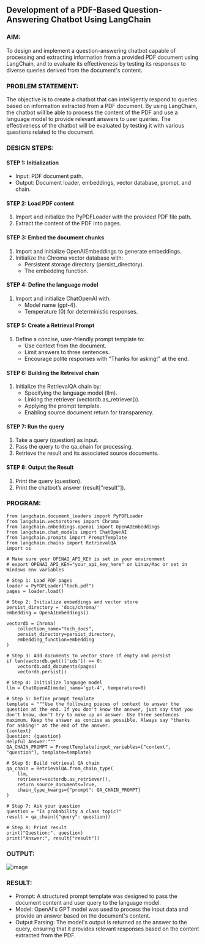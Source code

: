 ## Development of a PDF-Based Question-Answering Chatbot Using LangChain

### AIM:
To design and implement a question-answering chatbot capable of processing and extracting information from a provided PDF document using LangChain, and to evaluate its effectiveness by testing its responses to diverse queries derived from the document's content.

### PROBLEM STATEMENT:
The objective is to create a chatbot that can intelligently respond to queries based on information extracted from a PDF document. By using LangChain, the chatbot will be able to process the content of the PDF and use a language model to provide relevant answers to user queries. The effectiveness of the chatbot will be evaluated by testing it with various questions related to the document.

### DESIGN STEPS:

#### STEP 1: Initialization
* Input: PDF document path.
* Output: Document loader, embeddings, vector database, prompt, and chain.

#### STEP 2: Load PDF content
1. Import and initialize the PyPDFLoader with the provided PDF file path.
2. Extract the content of the PDF into pages.
   

#### STEP 3: Embed the document chunks
1. Import and initialize OpenAIEmbeddings to generate embeddings.
2. Initialize the Chroma vector database with:
     * Persistent storage directory (persist_directory).
     * The embedding function.
   
#### STEP 4: Define the language model
1. Import and initialize ChatOpenAI with:
     * Model name (gpt-4).
     * Temperature (0) for deterministic responses.

#### STEP 5: Create a Retrieval Prompt
1. Define a concise, user-friendly prompt template to:
     * Use context from the document.
     * Limit answers to three sentences.
     * Encourage polite responses with "Thanks for asking!" at the end.

#### STEP 6: Building the Retreival chain
1. Initialize the RetrievalQA chain by:
     * Specifying the language model (llm).
     * Linking the retriever (vectordb.as_retriever()).
     * Applying the prompt template.
     * Enabling source document return for transparency.

#### STEP 7: Run the query
1. Take a query (question) as input.
2. Pass the query to the qa_chain for processing.
3. Retrieve the result and its associated source documents.

#### STEP 8: Output the Result
1. Print the query (question).
2. Print the chatbot’s answer (result["result"]).

### PROGRAM:

```
from langchain.document_loaders import PyPDFLoader
from langchain.vectorstores import Chroma
from langchain.embeddings.openai import OpenAIEmbeddings
from langchain.chat_models import ChatOpenAI
from langchain.prompts import PromptTemplate
from langchain.chains import RetrievalQA
import os

# Make sure your OPENAI_API_KEY is set in your environment
# export OPENAI_API_KEY="your_api_key_here" on Linux/Mac or set in Windows env variables

# Step 1: Load PDF pages
loader = PyPDFLoader("tech.pdf")
pages = loader.load()

# Step 2: Initialize embeddings and vector store
persist_directory = 'docs/chroma/'
embedding = OpenAIEmbeddings()

vectordb = Chroma(
    collection_name="tech_docs",
    persist_directory=persist_directory,
    embedding_function=embedding
)

# Step 3: Add documents to vector store if empty and persist
if len(vectordb.get()['ids']) == 0:
    vectordb.add_documents(pages)
    vectordb.persist()

# Step 4: Initialize language model
llm = ChatOpenAI(model_name='gpt-4', temperature=0)

# Step 5: Define prompt template
template = """Use the following pieces of context to answer the question at the end. If you don't know the answer, just say that you don't know, don't try to make up an answer. Use three sentences maximum. Keep the answer as concise as possible. Always say "thanks for asking!" at the end of the answer. 
{context}
Question: {question}
Helpful Answer:"""
QA_CHAIN_PROMPT = PromptTemplate(input_variables=["context", "question"], template=template)

# Step 6: Build retrieval QA chain
qa_chain = RetrievalQA.from_chain_type(
    llm,
    retriever=vectordb.as_retriever(),
    return_source_documents=True,
    chain_type_kwargs={"prompt": QA_CHAIN_PROMPT}
)

# Step 7: Ask your question
question = "Is probability a class topic?"
result = qa_chain({"query": question})

# Step 8: Print result
print("Question:", question)
print("Answer:", result["result"])

```

### OUTPUT:
![image](https://github.com/user-attachments/assets/12a8541f-ddf0-4700-8044-f50c573d441c)



### RESULT:
* Prompt: A structured prompt template was designed to pass the document content and user query to the language model.
* Model: OpenAI's GPT model was used to process the input data and provide an answer based on the document's content.
* Output Parsing: The model's output is returned as the answer to the query, ensuring that it provides relevant responses based on the content extracted from the PDF.
